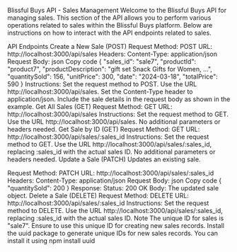 Blissful Buys API - Sales Management
Welcome to the Blissful Buys API for managing sales. This section of the API allows you to perform various operations related to sales within the Blissful Buys platform. Below are instructions on how to interact with the API endpoints related to sales.

API Endpoints
Create a New Sale (POST)
Request Method: POST
URL: http://localhost:3000/api/sales
Headers:
Content-Type: application/json
Request Body:
json
Copy code
{
  "sales_id": "sale7",
  "productId": "product7",
  "productDescription": "gift set Snack Gifts for Women, …",
  "quantitySold": 156,
  "unitPrice": 300,
  "date": "2024-03-18",
  "totalPrice": 590
}
Instructions:
Set the request method to POST.
Use the URL http://localhost:3000/api/sales.
Set the Content-Type header to application/json.
Include the sale details in the request body as shown in the example.
Get All Sales (GET)
Request Method: GET
URL: http://localhost:3000/api/sales
Instructions:
Set the request method to GET.
Use the URL http://localhost:3000/api/sales.
No additional parameters or headers needed.
Get Sale by ID (GET)
Request Method: GET
URL: http://localhost:3000/api/sales/:sales_id
Instructions:
Set the request method to GET.
Use the URL http://localhost:3000/api/sales/:sales_id, replacing :sales_id with the actual sales ID.
No additional parameters or headers needed.
Update a Sale (PATCH)
Updates an existing sale.

Request Method: PATCH
URL: http://localhost:3000/api/sales/:sales_id
Headers:
Content-Type: application/json
Request Body:
json
Copy code
{
  "quantitySold": 200
}
Response:
Status: 200 OK
Body: The updated sale object.
Delete a Sale (DELETE)
Request Method: DELETE
URL: http://localhost:3000/api/sales/:sales_id
Instructions:
Set the request method to DELETE.
Use the URL http://localhost:3000/api/sales/:sales_id, replacing :sales_id with the actual sales ID.
Note
The unique ID for sales is "sale7". Ensure to use this unique ID for creating new sales records.
Install the uuid package to generate unique IDs for new sales records. You can install it using 
npm install uuid